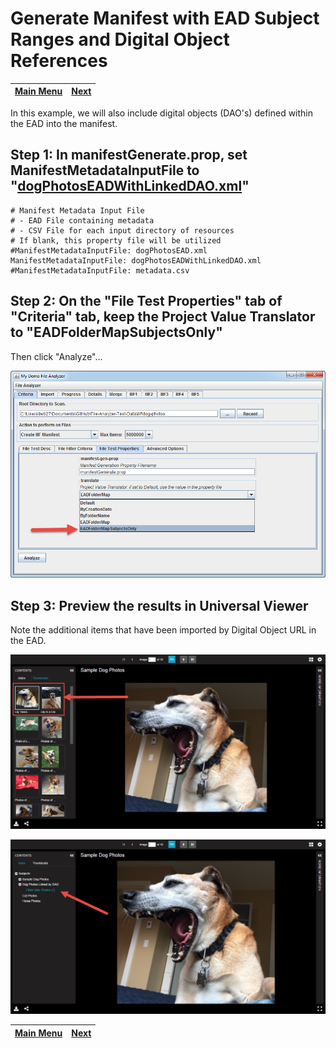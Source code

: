 # Generate Manifest with EAD Subject Ranges and Digital Object References

[Main Menu](README.md) | [Next](demo6.md) 
------------------------- | ------------------------- 

In this example, we will also include digital objects (DAO's) defined within the EAD into the manifest.

## Step 1: In manifestGenerate.prop, set ManifestMetadataInputFile to "[dogPhotosEADWithLinkedDAO.xml](dog-photos/dogPhotosEADWithLinkedDAO.xml#L135-L145)"

    # Manifest Metadata Input File
    # - EAD File containing metadata
    # - CSV File for each input directory of resources
    # If blank, this property file will be utilized
    #ManifestMetadataInputFile: dogPhotosEAD.xml
    ManifestMetadataInputFile: dogPhotosEADWithLinkedDAO.xml
    #ManifestMetadataInputFile: metadata.csv

## Step 2: On the "File Test Properties" tab of "Criteria" tab, keep the Project Value Translator to "EADFolderMapSubjectsOnly"

Then click "Analyze"...

![Screenshot](tutorial-screenshots/fad7.png)

## Step 3: Preview the results in Universal Viewer

Note the additional items that have been imported by Digital Object URL in the EAD.

![Screenshot](tutorial-screenshots/uv7.png)

![Screenshot](tutorial-screenshots/uv7a.png)

[Main Menu](README.md) | [Next](demo8.md) 
------------------------- | ------------------------- 

